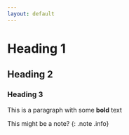 ```yaml
---
layout: default
---
```

# Heading 1

## Heading 2

### Heading 3

This is a paragraph with some **bold** text

This might be a note?
{: .note .info}
